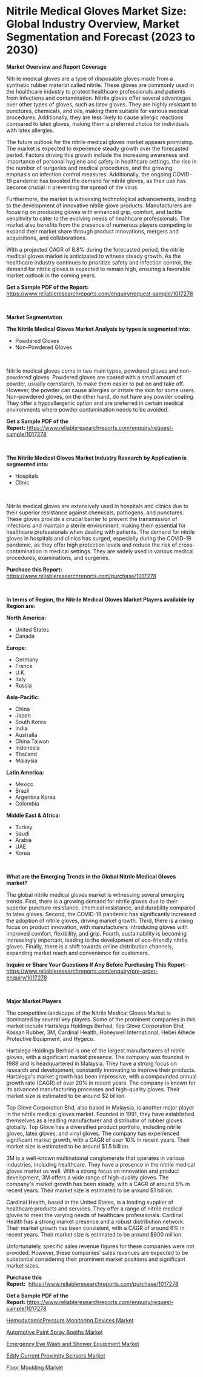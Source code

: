 <p><h1>Nitrile Medical Gloves Market Size: Global Industry Overview, Market Segmentation and Forecast (2023 to 2030)</h1></p><p><strong>Market Overview and Report Coverage</strong></p>
<p><p>Nitrile medical gloves are a type of disposable gloves made from a synthetic rubber material called nitrile. These gloves are commonly used in the healthcare industry to protect healthcare professionals and patients from infections and contamination. Nitrile gloves offer several advantages over other types of gloves, such as latex gloves. They are highly resistant to punctures, chemicals, and oils, making them suitable for various medical procedures. Additionally, they are less likely to cause allergic reactions compared to latex gloves, making them a preferred choice for individuals with latex allergies.</p><p>The future outlook for the nitrile medical gloves market appears promising. The market is expected to experience steady growth over the forecasted period. Factors driving this growth include the increasing awareness and importance of personal hygiene and safety in healthcare settings, the rise in the number of surgeries and medical procedures, and the growing emphasis on infection control measures. Additionally, the ongoing COVID-19 pandemic has boosted the demand for nitrile gloves, as their use has become crucial in preventing the spread of the virus.</p><p>Furthermore, the market is witnessing technological advancements, leading to the development of innovative nitrile glove products. Manufacturers are focusing on producing gloves with enhanced grip, comfort, and tactile sensitivity to cater to the evolving needs of healthcare professionals. The market also benefits from the presence of numerous players competing to expand their market share through product innovations, mergers and acquisitions, and collaborations.</p><p>With a projected CAGR of 8.8% during the forecasted period, the nitrile medical gloves market is anticipated to witness steady growth. As the healthcare industry continues to prioritize safety and infection control, the demand for nitrile gloves is expected to remain high, ensuring a favorable market outlook in the coming years.</p></p>
<p><strong>Get a Sample PDF of the Report:</strong> <a href="https://www.reliableresearchreports.com/enquiry/request-sample/1017278">https://www.reliableresearchreports.com/enquiry/request-sample/1017278</a></p>
<p>&nbsp;</p>
<p><strong>Market Segmentation</strong></p>
<p><strong>The Nitrile Medical Gloves Market Analysis by types is segmented into:</strong></p>
<p><ul><li>Powdered Gloves</li><li>Non-Powdered Gloves</li></ul></p>
<p>&nbsp;</p>
<p><p>Nitrile medical gloves come in two main types, powdered gloves and non-powdered gloves. Powdered gloves are coated with a small amount of powder, usually cornstarch, to make them easier to put on and take off. However, the powder can cause allergies or irritate the skin for some users. Non-powdered gloves, on the other hand, do not have any powder coating. They offer a hypoallergenic option and are preferred in certain medical environments where powder contamination needs to be avoided.</p></p>
<p><strong>Get a Sample PDF of the Report:</strong>&nbsp;<a href="https://www.reliableresearchreports.com/enquiry/request-sample/1017278">https://www.reliableresearchreports.com/enquiry/request-sample/1017278</a></p>
<p>&nbsp;</p>
<p><strong>The Nitrile Medical Gloves Market Industry Research by Application is segmented into:</strong></p>
<p><ul><li>Hospitals</li><li>Clinic</li></ul></p>
<p>&nbsp;</p>
<p><p>Nitrile medical gloves are extensively used in hospitals and clinics due to their superior resistance against chemicals, pathogens, and punctures. These gloves provide a crucial barrier to prevent the transmission of infections and maintain a sterile environment, making them essential for healthcare professionals when dealing with patients. The demand for nitrile gloves in hospitals and clinics has surged, especially during the COVID-19 pandemic, as they offer high protection levels and reduce the risk of cross-contamination in medical settings. They are widely used in various medical procedures, examinations, and surgeries.</p></p>
<p><strong>Purchase this Report:</strong>&nbsp; <a href="https://www.reliableresearchreports.com/purchase/1017278">https://www.reliableresearchreports.com/purchase/1017278</a></p>
<p>&nbsp;</p>
<p><strong>In terms of Region, the Nitrile Medical Gloves Market Players available by Region are:</strong></p>
<p>
    <p> <strong> North America: </strong>
        <ul>
            <li>United States</li>
            <li>Canada</li>
        </ul>
        </p> 
    <p> <strong> Europe: </strong>
        <ul>
            <li>Germany</li>
            <li>France</li>
            <li>U.K.</li>
            <li>Italy</li>
            <li>Russia</li>
        </ul>
        </p> 
    <p> <strong> Asia-Pacific: </strong>
        <ul>
            <li>China</li>
            <li>Japan</li>
            <li>South Korea</li>
            <li>India</li>
            <li>Australia</li>
            <li>China Taiwan</li>
            <li>Indonesia</li>
            <li>Thailand</li>
            <li>Malaysia</li>
        </ul>
        </p> 
    <p> <strong> Latin America: </strong>
        <ul>
            <li>Mexico</li>
            <li>Brazil</li>
            <li>Argentina Korea</li>
            <li>Colombia</li>
        </ul>
        </p> 
    <p> <strong> Middle East & Africa: </strong>
        <ul>
            <li>Turkey</li>
            <li>Saudi</li>
            <li>Arabia</li>
            <li>UAE</li>
            <li>Korea</li>
        </ul>
    </p>
    </p>
<p>&nbsp;</p>
<p><strong>What are the Emerging Trends in the Global Nitrile Medical Gloves market?</strong></p>
<p><p>The global nitrile medical gloves market is witnessing several emerging trends. First, there is a growing demand for nitrile gloves due to their superior puncture resistance, chemical resistance, and durability compared to latex gloves. Second, the COVID-19 pandemic has significantly increased the adoption of nitrile gloves, driving market growth. Third, there is a rising focus on product innovation, with manufacturers introducing gloves with improved comfort, flexibility, and grip. Fourth, sustainability is becoming increasingly important, leading to the development of eco-friendly nitrile gloves. Finally, there is a shift towards online distribution channels, expanding market reach and convenience for customers.</p></p>
<p><strong>Inquire or Share Your Questions If Any Before Purchasing This Report</strong>- <a href="https://www.reliableresearchreports.com/enquiry/pre-order-enquiry/1017278">https://www.reliableresearchreports.com/enquiry/pre-order-enquiry/1017278</a></p>
<p>&nbsp;</p>
<p><strong>Major Market Players</strong></p>
<p><p>The competitive landscape of the Nitrile Medical Gloves Market is dominated by several key players. Some of the prominent companies in this market include Hartalega Holdings Berhad, Top Glove Corporation Bhd, Kossan Rubber, 3M, Cardinal Health, Honeywell International, Hebei Aihede Protective Equipment, and Hygeco.</p><p>Hartalega Holdings Berhad is one of the largest manufacturers of nitrile gloves, with a significant market presence. The company was founded in 1988 and is headquartered in Malaysia. They have a strong focus on research and development, constantly innovating to improve their products. Hartalega's market growth has been impressive, with a compounded annual growth rate (CAGR) of over 20% in recent years. The company is known for its advanced manufacturing processes and high-quality gloves. Their market size is estimated to be around $2 billion.</p><p>Top Glove Corporation Bhd, also based in Malaysia, is another major player in the nitrile medical gloves market. Founded in 1991, they have established themselves as a leading manufacturer and distributor of rubber gloves globally. Top Glove has a diversified product portfolio, including nitrile gloves, latex gloves, and vinyl gloves. The company has experienced significant market growth, with a CAGR of over 10% in recent years. Their market size is estimated to be around $1.5 billion.</p><p>3M is a well-known multinational conglomerate that operates in various industries, including healthcare. They have a presence in the nitrile medical gloves market as well. With a strong focus on innovation and product development, 3M offers a wide range of high-quality gloves. The company's market growth has been steady, with a CAGR of around 5% in recent years. Their market size is estimated to be around $1 billion.</p><p>Cardinal Health, based in the United States, is a leading supplier of healthcare products and services. They offer a range of nitrile medical gloves to meet the varying needs of healthcare professionals. Cardinal Health has a strong market presence and a robust distribution network. Their market growth has been consistent, with a CAGR of around 6% in recent years. Their market size is estimated to be around $800 million.</p><p>Unfortunately, specific sales revenue figures for these companies were not provided. However, these companies' sales revenues are expected to be substantial considering their prominent market positions and significant market sizes.</p></p>
<p><strong>Purchase this Report:</strong>&nbsp;&nbsp;<a href="https://www.reliableresearchreports.com/purchase/1017278">https://www.reliableresearchreports.com/purchase/1017278</a></p>
<p></p>
<p><strong>Get a Sample PDF of the Report:</strong>&nbsp;<a href="https://www.reliableresearchreports.com/enquiry/request-sample/1017278">https://www.reliableresearchreports.com/enquiry/request-sample/1017278</a></p>
<p><p><a href="https://www.reportprime.com/hemodynamicpressure-monitoring-devices-r9442">HemodynamicPressure Monitoring Devices Market</a></p><p><a href="https://medium.com/@bank.build.unity/automotive-paint-spray-booths-market-size-growth-forecast-2023-2030-00a184a19ee4">Automotive Paint Spray Booths Market</a></p><p><a href="https://github.com/SantoshhRP/Market-Research-Report-List-1/blob/main/emergency-eye-wash-and-shower-equipment-market.md">Emergency Eye Wash and Shower Equipment Market</a></p><p><a href="https://www.linkedin.com/pulse/decoding-eddy-current-proximity-sensors-market-deep-dive-latest-swzke/">Eddy Current Proximity Sensors Market</a></p><p><a href="https://www.linkedin.com/pulse/floor-moulding-market-size-growth-forecast-from-2023-sqare/">Floor Moulding Market</a></p></p>